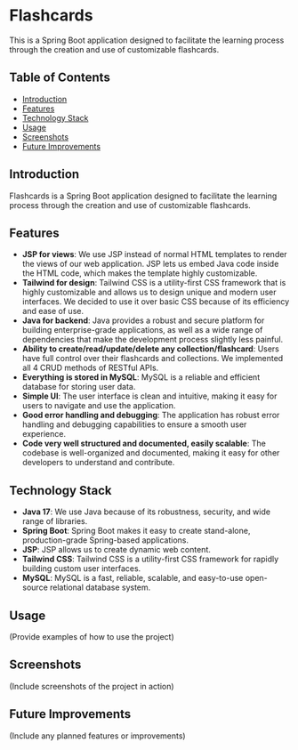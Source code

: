 # Flashcards

This is a Spring Boot application designed to facilitate the learning process through the creation and use of customizable flashcards. 

## Table of Contents

- [Introduction](#introduction)
- [Features](#features)
- [Technology Stack](#technology-stack)
- [Usage](#usage)
- [Screenshots](#screenshots)
- [Future Improvements](#future-improvements)

## Introduction

Flashcards is a Spring Boot application designed to facilitate the learning process through the creation and use of customizable flashcards.

## Features

- **JSP for views**: We use JSP instead of normal HTML templates to render the views of our web application. JSP lets us embed Java code inside the HTML code, which makes the template highly customizable.
- **Tailwind for design**: Tailwind CSS is a utility-first CSS framework that is highly customizable and allows us to design unique and modern user interfaces. We decided to use it over basic CSS because of its efficiency and ease of use.
- **Java for backend**: Java provides a robust and secure platform for building enterprise-grade applications, as well as a wide range of dependencies that make the development process slightly less painful.
- **Ability to create/read/update/delete any collection/flashcard**: Users have full control over their flashcards and collections. We implemented all 4 CRUD methods of RESTful APIs.
- **Everything is stored in MySQL**: MySQL is a reliable and efficient database for storing user data.
- **Simple UI**: The user interface is clean and intuitive, making it easy for users to navigate and use the application.
- **Good error handling and debugging**: The application has robust error handling and debugging capabilities to ensure a smooth user experience.
- **Code very well structured and documented, easily scalable**: The codebase is well-organized and documented, making it easy for other developers to understand and contribute.

## Technology Stack

- **Java 17**: We use Java because of its robustness, security, and wide range of libraries.
- **Spring Boot**: Spring Boot makes it easy to create stand-alone, production-grade Spring-based applications.
- **JSP**: JSP allows us to create dynamic web content.
- **Tailwind CSS**: Tailwind CSS is a utility-first CSS framework for rapidly building custom user interfaces.
- **MySQL**: MySQL is a fast, reliable, scalable, and easy-to-use open-source relational database system.

## Usage

(Provide examples of how to use the project)

## Screenshots

(Include screenshots of the project in action)

## Future Improvements

(Include any planned features or improvements)